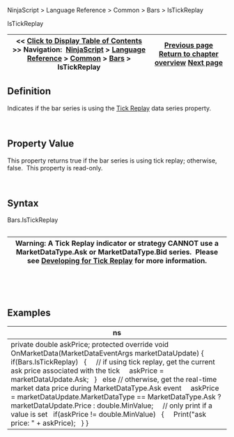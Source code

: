 ﻿


NinjaScript \> Language Reference \> Common \> Bars \> IsTickReplay






















IsTickReplay







| \<\< [Click to Display Table of Contents](istickreplay.md) \>\> **Navigation:**     [NinjaScript](ninjascript.md) \> [Language Reference](language_reference_wip.md) \> [Common](common.md) \> [Bars](bars.md) \> IsTickReplay | [Previous page](isresetonnewtradingday.md) [Return to chapter overview](bars.md) [Next page](percentcomplete.md) |
| --- | --- |











## Definition


Indicates if the bar series is using the [Tick Replay](developing_for__tick_replay.md) data series property.


 


## Property Value


This property returns true if the bar series is using tick replay; otherwise, false.  This property is read\-only.


 


## Syntax
Bars.IsTickReplay


## 




| Warning: A Tick Replay indicator or strategy CANNOT use a MarketDataType.Ask or MarketDataType.Bid series.  Please see [Developing for Tick Replay](developing_for__tick_replay.md) for more information. |
| --- |



 


 


## Examples




| ns |
| --- |
| private double askPrice; protected override void OnMarketData(MarketDataEventArgs marketDataUpdate) {    if(Bars.IsTickReplay)    {      // if using tick replay, get the current ask price associated with the tick      askPrice \= marketDataUpdate.Ask;    }    else // otherwise, get the real\-time market data price during MarketDataType.Ask event      askPrice \= marketDataUpdate.MarketDataType \=\= MarketDataType.Ask ? marketDataUpdate.Price : double.MinValue;      // only print if a value is set    if(askPrice !\= double.MinValue)    {      Print("ask price: " \+ askPrice);    } } |









